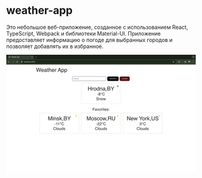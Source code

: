 # weather-app

Это небольшое веб-приложение, созданное с использованием React, TypeScript, Webpack и библиотеки Material-UI. Приложение предоставляет информацию о погоде для выбранных городов и позволяет добавлять их в избранное.


![mockup](./assets/mockup2.png)